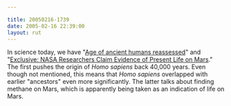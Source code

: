```yaml
---

title: 20050216-1739
date: 2005-02-16 22:39:00
layout: rut
---
```


In science today, we have "<a href="http://news.bbc.co.uk/2/hi/science/nature/4269299.stm">Age
of ancient humans reassessed</a>" and "<a href="http://www.space.com/scienceastronomy/mars_life_050216.html">Exclusive:
NASA Researchers Claim Evidence of Present Life on Mars</a>."  The
first pushes the origin of <em>Homo sapiens</em> back 40,000 years.
Even though not mentioned, this means that <em>Homo sapiens</em>
overlapped with earlier "ancestors" even more significantly.
The latter talks about finding methane on Mars, which is apparently
being taken as an indication of life on Mars.

